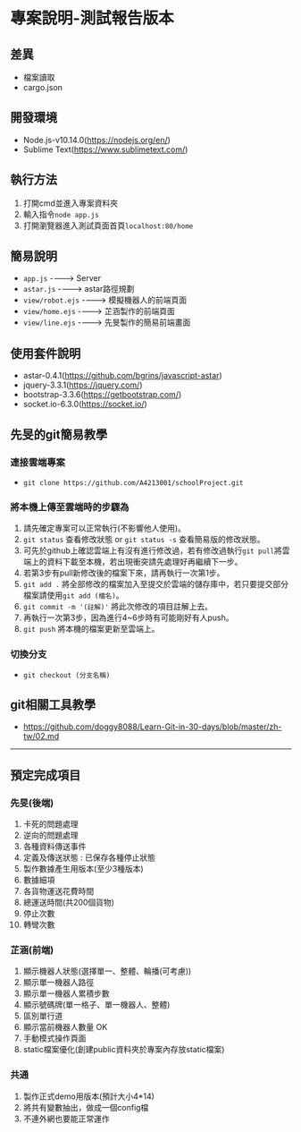 # 專案說明-測試報告版本

## 差異
* 檔案讀取
* cargo.json

## 開發環境
* Node.js-v10.14.0(https://nodejs.org/en/)
* Sublime Text(https://www.sublimetext.com/)

## 執行方法
1. 打開cmd並進入專案資料夾
2. 輸入指令```node app.js```
3. 打開瀏覽器進入測試頁面首頁```localhost:80/home```

## 簡易說明
+ ```app.js``` ----> Server
+ ```astar.js``` ----> astar路徑規劃
+ ```view/robot.ejs``` ----> 模擬機器人的前端頁面
+ ```view/home.ejs``` ----> 芷涵製作的前端頁面
+ ```view/line.ejs``` ----> 先旻製作的簡易前端畫面

## 使用套件說明
+ astar-0.4.1(https://github.com/bgrins/javascript-astar)
+ jquery-3.3.1(https://jquery.com/)
+ bootstrap-3.3.6(https://getbootstrap.com/)
+ socket.io-6.3.0(https://socket.io/)

## 先旻的git簡易教學
### 連接雲端專案
+ ```git clone https://github.com/A4213001/schoolProject.git```

### 將本機上傳至雲端時的步驟為
1. 請先確定專案可以正常執行(不影響他人使用)。
2. ```git status``` 查看修改狀態 or ```git status -s``` 查看簡易版的修改狀態。
3. 可先於github上確認雲端上有沒有進行修改過，若有修改過執行```git pull```將雲端上的資料下載至本機，若出現衝突請先處理好再繼續下一步。
4. 若第3步有pull新修改後的檔案下來，請再執行一次第1步。
5. ```git add .``` 將全部修改的檔案加入至提交於雲端的儲存庫中，若只要提交部分檔案請使用```git add (檔名)```。
6. ```git commit -m '(註解)'``` 將此次修改的項目註解上去。
7. 再執行一次第3步，因為進行4~6步時有可能剛好有人push。
8. ```git push``` 將本機的檔案更新至雲端上。

### 切換分支
+ ```git checkout (分支名稱)```

## git相關工具教學
* https://github.com/doggy8088/Learn-Git-in-30-days/blob/master/zh-tw/02.md

* * *
## 預定完成項目
### 先旻(後端)
1. 卡死的問題處理
2. 逆向的問題處理
3. 各種資料傳送事件
4. 定義及傳送狀態 : 已保存各種停止狀態
5. 製作數據產生用版本(至少3種版本)
6. 數據細項
  1. 各貨物運送花費時間
  2. 總運送時間(共200個貨物)
  3. 停止次數
  4. 轉彎次數

### 芷涵(前端)
1. 顯示機器人狀態(選擇單一、整體、輪播(可考慮))
2. 顯示單一機器人路徑
3. 顯示單一機器人累積步數
4. 顯示號碼牌(單一格子、單一機器人、整體)
5. 區別單行道
6. 顯示當前機器人數量	OK
7. 手動模式操作頁面
8. static檔案優化(創建public資料夾於專案內存放static檔案)

### 共通
1. 製作正式demo用版本(預計大小4*14)
2. 將共有變數抽出，做成一個config檔
3. 不連外網也要能正常運作
